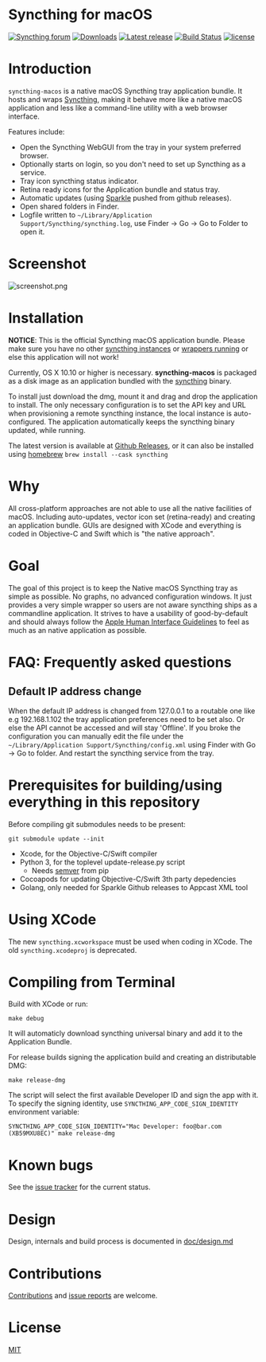 # Syncthing for macOS

[![Syncthing forum](https://img.shields.io/badge/syncthing-%20forum-blue.svg)](https://forum.syncthing.net/t/syncthing-for-macos)
[![Downloads](https://img.shields.io/github/downloads/syncthing/syncthing-macos/total.svg)](https://github.com/syncthing/syncthing-macos/releases) [![Latest release](https://img.shields.io/github/release/syncthing/syncthing-macos.svg)](https://github.com/syncthing/syncthing-macos/releases/latest) [![Build Status](https://travis-ci.org/syncthing/syncthing-macos.svg?branch=master)](https://travis-ci.org/syncthing/syncthing-macos) [![license](https://img.shields.io/github/license/mashape/apistatus.svg?maxAge=2592000)](LICENSE)

# Introduction

`syncthing-macos` is a native macOS Syncthing tray application bundle. It hosts and wraps [Syncthing](https://syncthing.net), making it behave more like a native macOS application and less like a command-line utility with a web browser interface.

Features include:

 * Open the Syncthing WebGUI from the tray in your system preferred browser.
 * Optionally starts on login, so you don't need to set up Syncthing as a service.
 * Tray icon syncthing status indicator.
 * Retina ready icons for the Application bundle and status tray.
 * Automatic updates (using [Sparkle](https://sparkle-project.org) pushed from github releases).
 * Open shared folders in Finder.
 * Logfile written to `~/Library/Application Support/Syncthing/syncthing.log`, use Finder -> Go -> Go to Folder to open it.

# Screenshot

<img alt="screenshot.png" src="https://user-images.githubusercontent.com/1050166/48157165-35970f00-e2cf-11e8-8009-10bfbf7fbce2.png">

# Installation

**NOTICE**: This is the official Syncthing macOS application bundle. Please make sure you have no other [syncthing instances](https://docs.syncthing.net/users/autostart.html#macos)
            or [wrappers running](https://docs.syncthing.net/users/contrib.html#mac-os) or else this application will not work!

Currently, OS X 10.10 or higher is necessary. **syncthing-macos** is packaged as a disk image as an application bundled with the [syncthing](https://github.com/syncthing/syncthing) binary.

To install just download the dmg, mount it and drag and drop the application to install. The only necessary configuration is to set the API key and URL when provisioning a remote syncthing instance, the local instance is auto-configured. The application automatically keeps the syncthing binary updated, while running.

The latest version is available at [Github Releases](https://github.com/syncthing/syncthing-macos/releases/latest), or it can also be installed using [homebrew](https://github.com/Homebrew/homebrew-cask) `brew install --cask syncthing`

# Why

All cross-platform approaches are not able to use all the native facilities of macOS. Including auto-updates,
 vector icon set (retina-ready) and creating an application bundle. GUIs are designed with XCode and everything
 is coded in Objective-C and Swift which is "the native approach".

# Goal

The goal of this project is to keep the Native macOS Syncthing tray as simple as possible. No graphs, no advanced configuration
 windows. It just provides a very simple wrapper so users are not aware syncthing ships as a commandline application. It strives to have a usability of good-by-default and should always follow the [Apple Human Interface Guidelines](https://developer.apple.com/design/human-interface-guidelines/macos) to feel as much as an native application as possible.

# FAQ: Frequently asked questions

## Default IP address change

When the default IP address is changed from 127.0.0.1 to a routable one like e.g 192.168.1.102 the tray application
preferences need to be set also. Or else the API cannot be accessed and will stay 'Offline'. If you broke the
configuration you can manually edit the file under the `~/Library/Application Support/Syncthing/config.xml` using
Finder with Go -> Go to folder. And restart the syncthing service from the tray.

# Prerequisites for building/using everything in this repository

Before compiling git submodules needs to be present:

```
git submodule update --init
```

- Xcode, for the Objective-C/Swift compiler
- Python 3, for the toplevel update-release.py script
  - Needs [semver](https://pypi.org/project/semver/) from pip
- Cocoapods for updating Objective-C/Swift 3th party depedencies
- Golang, only needed for Sparkle Github releases to Appcast XML tool

# Using XCode

The new `syncthing.xcworkspace` must be used when coding in XCode. The old `syncthing.xcodeproj` is deprecated.

# Compiling from Terminal

Build with XCode or run:

```
make debug
```

It will automaticly download syncthing universal binary and add it to the Application Bundle.

For release builds signing the application build and creating an distributable DMG:

```
make release-dmg
```

The script will select the first available Developer ID and sign the app with it. To specify the signing identity, use `SYNCTHING_APP_CODE_SIGN_IDENTITY` environment variable:

```
SYNCTHING_APP_CODE_SIGN_IDENTITY="Mac Developer: foo@bar.com (XB59MXU8EC)" make release-dmg
```

# Known bugs

See the [issue tracker](https://github.com/syncthing/syncthing-macos/issues) for the current status.

# Design

Design, internals and build process is documented in [doc/design.md](doc/design.md)

# Contributions

[Contributions](CONTRIBUTING.md) and [issue reports](https://github.com/syncthing/syncthing-macos/issues) are welcome.

# License

[MIT](LICENSE)
